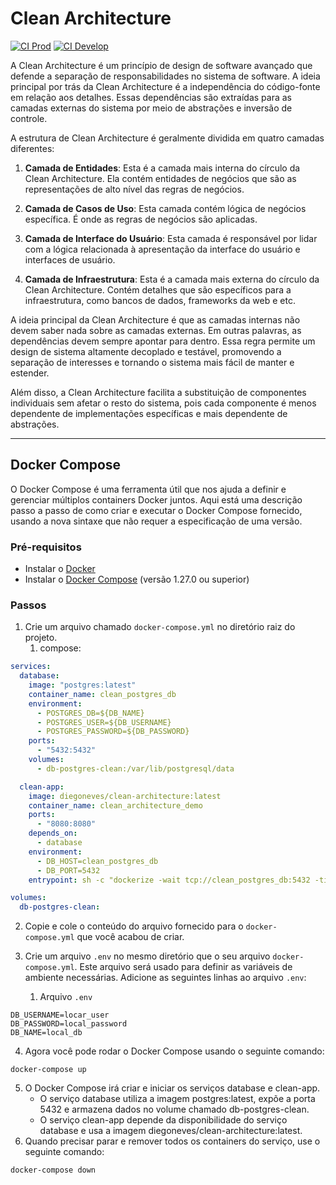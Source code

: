 # Clean Architecture
[![CI Prod](https://github.com/diegosneves/clean-architecture/actions/workflows/ci-prod.yaml/badge.svg)](https://github.com/diegosneves/clean-architecture/actions/workflows/ci-prod.yaml) [![CI Develop](https://github.com/diegosneves/clean-architecture/actions/workflows/ci-develop.yaml/badge.svg)](https://github.com/diegosneves/clean-architecture/actions/workflows/ci-develop.yaml)

A Clean Architecture é um princípio de design de software avançado que defende a separação de responsabilidades no sistema de software. A ideia principal por trás da Clean Architecture é a independência do código-fonte em relação aos detalhes. Essas dependências são extraídas para as camadas externas do sistema por meio de abstrações e inversão de controle.

A estrutura de Clean Architecture é geralmente dividida em quatro camadas diferentes:

1. **Camada de Entidades**: Esta é a camada mais interna do círculo da Clean Architecture. Ela contém entidades de negócios que são as representações de alto nível das regras de negócios.

2. **Camada de Casos de Uso**: Esta camada contém lógica de negócios específica. É onde as regras de negócios são aplicadas.

3. **Camada de Interface do Usuário**: Esta camada é responsável por lidar com a lógica relacionada à apresentação da interface do usuário e interfaces de usuário.

4. **Camada de Infraestrutura**: Esta é a camada mais externa do círculo da Clean Architecture. Contém detalhes que são específicos para a infraestrutura, como bancos de dados, frameworks da web e etc.

A ideia principal da Clean Architecture é que as camadas internas não devem saber nada sobre as camadas externas. Em outras palavras, as dependências devem sempre apontar para dentro. Essa regra permite um design de sistema altamente decoplado e testável, promovendo a separação de interesses e tornando o sistema mais fácil de manter e estender.

Além disso, a Clean Architecture facilita a substituição de componentes individuais sem afetar o resto do sistema, pois cada componente é menos dependente de implementações específicas e mais dependente de abstrações.

---

## Docker Compose
O Docker Compose é uma ferramenta útil que nos ajuda a definir e gerenciar múltiplos containers Docker juntos. Aqui está uma descrição passo a passo de como criar e executar o Docker Compose fornecido, usando a nova sintaxe que não requer a especificação de uma versão.

### Pré-requisitos

- Instalar o [Docker](https://docs.docker.com/get-docker/)
- Instalar o [Docker Compose](https://docs.docker.com/compose/install/) (versão 1.27.0 ou superior)

### Passos

1. Crie um arquivo chamado `docker-compose.yml` no diretório raiz do projeto.
   1. compose:
```yaml
services:
  database:
    image: "postgres:latest"
    container_name: clean_postgres_db
    environment:
      - POSTGRES_DB=${DB_NAME}
      - POSTGRES_USER=${DB_USERNAME}
      - POSTGRES_PASSWORD=${DB_PASSWORD}
    ports:
      - "5432:5432"
    volumes:
      - db-postgres-clean:/var/lib/postgresql/data

  clean-app:
    image: diegoneves/clean-architecture:latest
    container_name: clean_architecture_demo
    ports:
      - "8080:8080"
    depends_on:
      - database
    environment:
      - DB_HOST=clean_postgres_db
      - DB_PORT=5432
    entrypoint: sh -c "dockerize -wait tcp://clean_postgres_db:5432 -timeout 60s && java -jar target/clean-architecture.jar"

volumes:
  db-postgres-clean:
```

2. Copie e cole o conteúdo do arquivo fornecido para o `docker-compose.yml` que você acabou de criar.

3. Crie um arquivo `.env` no mesmo diretório que o seu arquivo `docker-compose.yml`. Este arquivo será usado para definir as variáveis de ambiente necessárias. Adicione as seguintes linhas ao arquivo `.env`:
    1. Arquivo `.env`
```dotenv
DB_USERNAME=locar_user
DB_PASSWORD=local_password
DB_NAME=local_db
```
4. Agora você pode rodar o Docker Compose usando o seguinte comando:
```shell
docker-compose up
```
5. O Docker Compose irá criar e iniciar os serviços database e clean-app.
   - O serviço database utiliza a imagem postgres:latest, expõe a porta 5432 e armazena dados no volume chamado db-postgres-clean.
   - O serviço clean-app depende da disponibilidade do serviço database e usa a imagem diegoneves/clean-architecture:latest.
6. Quando precisar parar e remover todos os containers do serviço, use o seguinte comando:
```shell
docker-compose down
```